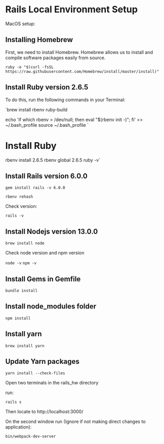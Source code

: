 # Rails Local Environment Setup
MacOS setup:

## Installing Homebrew
First, we need to install Homebrew. Homebrew allows us to install and compile software packages easily from source.

`ruby -e "$(curl -fsSL https://raw.githubusercontent.com/Homebrew/install/master/install)"`

## Install Ruby version 2.6.5

To do this, run the following commands in your Terminal:

`brew install rbenv ruby-build

echo 'if which rbenv > /dev/null; then eval "$(rbenv init -)"; fi' >> ~/.bash_profile
source ~/.bash_profile
`

# Install Ruby
rbenv install 2.6.5
rbenv global 2.6.5
ruby -v`

## Install Rails version 6.0.0

`gem install rails -v 6.0.0`

`rbenv rehash`

Check version:

`rails -v`

## Install Nodejs version 13.0.0

`brew install node`

Check node version and npm version

`node -v`
`npm -v`

## Install Gems in Gemfile

`bundle install`

## Install node_modules folder

`npm install`

## Install yarn

`brew install yarn`

## Update Yarn packages

`yarn install --check-files`

Open two terminals in the rails_hw directory

run:

`rails s`

Then locate to http://localhost:3000/

On the second window run (Ignore if not making direct changes to application):

`bin/webpack-dev-server`
